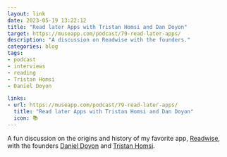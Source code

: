 ```yaml
---
layout: link
date: 2023-05-19 13:22:12
title: "Read later Apps with Tristan Homsi and Dan Doyon"
target: https://museapp.com/podcast/79-read-later-apps/
description: "A discussion on Readwise with the founders."
categories: blog
tags:
- podcast
- interviews
- reading
- Tristan Homsi
- Daniel Doyon

links:
- url: https://museapp.com/podcast/79-read-later-apps/
  title: "Read later Apps with Tristan Homsi and Dan Doyon"
  icon: 📚
---
```


A fun discussion on the origins and history of my favorite app, [Readwise](https://readwise.io/ "Readwise"), with the founders [Daniel Doyon](https://twitter.com/deadly_onion "Daniel Doyon on Twitter") and [Tristan Homsi](https://twitter.com/homsiT "Tristan Homsi on Twitter").
